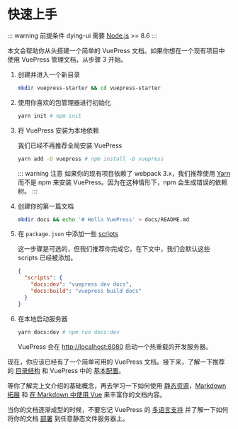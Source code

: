 # 快速上手

::: warning 前提条件
dying-ui 需要 [Node.js](https://nodejs.org/en/) >= 8.6
:::

本文会帮助你从头搭建一个简单的 VuePress 文档。如果你想在一个现有项目中使用 VuePress 管理文档，从步骤 3 开始。

1. 创建并进入一个新目录

   ``` bash
   mkdir vuepress-starter && cd vuepress-starter
   ```

2. 使用你喜欢的包管理器进行初始化

   ``` bash
   yarn init # npm init
   ```

3. 将 VuePress 安装为本地依赖

   我们已经不再推荐全局安装 VuePress

   ``` bash
   yarn add -D vuepress # npm install -D vuepress
   ```

   ::: warning 注意
   如果你的现有项目依赖了 webpack 3.x，我们推荐使用 [Yarn](https://classic.yarnpkg.com/zh-Hans/) 而不是 npm 来安装 VuePress。因为在这种情形下，npm 会生成错误的依赖树。
   :::

4. 创建你的第一篇文档

   ``` bash
   mkdir docs && echo '# Hello VuePress' > docs/README.md
   ```

5. 在 `package.json` 中添加一些 [scripts](https://classic.yarnpkg.com/zh-Hans/docs/package-json#toc-scripts)

   这一步骤是可选的，但我们推荐你完成它。在下文中，我们会默认这些 scripts 已经被添加。

   ``` json
   {
     "scripts": {
       "docs:dev": "vuepress dev docs",
       "docs:build": "vuepress build docs"
     }
   }
   ```

6. 在本地启动服务器

   ``` bash
   yarn docs:dev # npm run docs:dev
   ```

   VuePress 会在 [http://localhost:8080](http://localhost:8080) 启动一个热重载的开发服务器。

现在，你应该已经有了一个简单可用的 VuePress 文档。接下来，了解一下推荐的 [目录结构](directory-structure.html) 和 VuePress 中的 [基本配置](basic-config.html)。

等你了解完上文介绍的基础概念，再去学习一下如何使用 [静态资源](assets.html)，[Markdown 拓展](markdown.html) 和 [在 Markdown 中使用 Vue](using-vue.html) 来丰富你的文档内容。

当你的文档逐渐成型的时候，不要忘记 VuePress 的 [多语言支持](i18n.html) 并了解一下如何将你的文档 [部署](deploy.html) 到任意静态文件服务器上。
